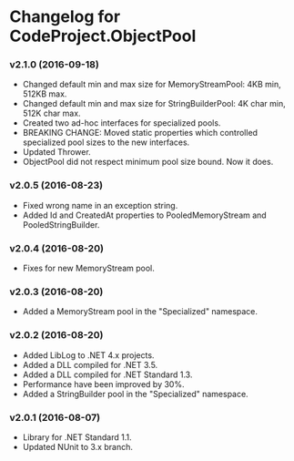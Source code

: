 # Changelog for CodeProject.ObjectPool #

### v2.1.0 (2016-09-18) ###

* Changed default min and max size for MemoryStreamPool: 4KB min, 512KB max.
* Changed default min and max size for StringBuilderPool: 4K char min, 512K char max.
* Created two ad-hoc interfaces for specialized pools.
* BREAKING CHANGE: Moved static properties which controlled specialized pool sizes to the new interfaces.
* Updated Thrower.
* ObjectPool did not respect minimum pool size bound. Now it does.

### v2.0.5 (2016-08-23) ###

* Fixed wrong name in an exception string.
* Added Id and CreatedAt properties to PooledMemoryStream and PooledStringBuilder.

### v2.0.4 (2016-08-20) ###

* Fixes for new MemoryStream pool.

### v2.0.3 (2016-08-20) ###

* Added a MemoryStream pool in the "Specialized" namespace.

### v2.0.2 (2016-08-20) ###

* Added LibLog to .NET 4.x projects.
* Added a DLL compiled for .NET 3.5.
* Added a DLL compiled for .NET Standard 1.3.
* Performance have been improved by 30%.
* Added a StringBuilder pool in the "Specialized" namespace.

### v2.0.1 (2016-08-07) ###

* Library for .NET Standard 1.1.
* Updated NUnit to 3.x branch.
